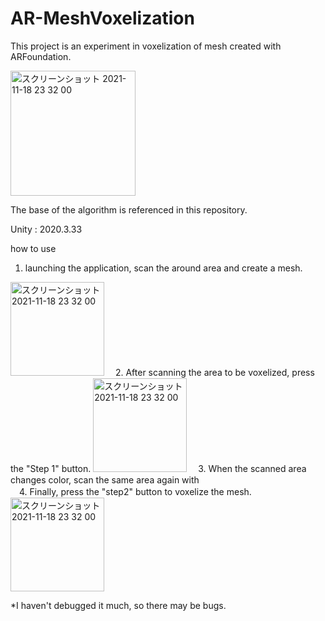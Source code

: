 # AR-MeshVoxelization


This project is an experiment in voxelization of mesh created with ARFoundation.

<img width="200" alt="スクリーンショット 2021-11-18 23 32 00" src="https://user-images.githubusercontent.com/65954422/164364387-f44f8744-1aae-4020-b90b-04ad672bd8b9.gif">

The base of the algorithm is referenced in this repository.

Unity : 2020.3.33

how to use
<br>
1. launching the application, scan the around area and create a mesh.  
<img width="150" alt="スクリーンショット 2021-11-18 23 32 00" src="https://user-images.githubusercontent.com/65954422/164361397-69c7b725-7df6-433c-9c03-ffa5b3adfab9.gif">
　2. After scanning the area to be voxelized, press the "Step 1" button.
<img width="150" alt="スクリーンショット 2021-11-18 23 32 00" src="https://user-images.githubusercontent.com/65954422/164361406-d27ffa3f-e79f-4314-bc7e-36e05cee3409.gif">
　3. When the scanned area changes color, scan the same area again with
</br>
　4. Finally, press the "step2" button to voxelize the mesh.
<img width="150" alt="スクリーンショット 2021-11-18 23 32 00" src="https://user-images.githubusercontent.com/65954422/164361418-a72e3763-cb58-4119-88a2-e4bcfff11aea.gif">

*I haven't debugged it much, so there may be bugs.
